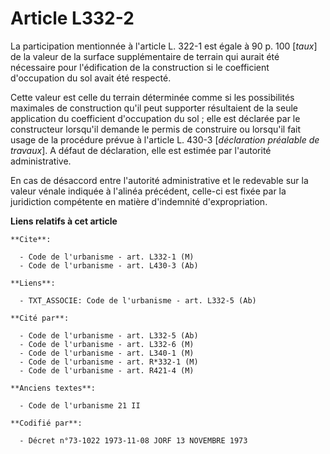 # Article L332-2

La participation mentionnée à l'article L. 322-1 est égale à 90 p. 100 [*taux*] de la valeur de la surface supplémentaire de
terrain qui aurait été nécessaire pour l'édification de la construction si le coefficient d'occupation du sol avait été
respecté.

Cette valeur est celle du terrain déterminée comme si les possibilités maximales de construction qu'il peut supporter
résultaient de la seule application du coefficient d'occupation du sol ; elle est déclarée par le constructeur lorsqu'il
demande le permis de construire ou lorsqu'il fait usage de la procédure prévue à l'article L. 430-3 [*déclaration préalable
de travaux*]. A défaut de déclaration, elle est estimée par l'autorité administrative.

En cas de désaccord entre l'autorité administrative et le redevable sur la valeur vénale indiquée à l'alinéa précédent,
celle-ci est fixée par la juridiction compétente en matière d'indemnité d'expropriation.

**Liens relatifs à cet article**

	**Cite**:

	  - Code de l'urbanisme - art. L332-1 (M)
	  - Code de l'urbanisme - art. L430-3 (Ab)

	**Liens**:

	  - TXT_ASSOCIE: Code de l'urbanisme - art. L332-5 (Ab)

	**Cité par**:

	  - Code de l'urbanisme - art. L332-5 (Ab)
	  - Code de l'urbanisme - art. L332-6 (M)
	  - Code de l'urbanisme - art. L340-1 (M)
	  - Code de l'urbanisme - art. R*332-1 (M)
	  - Code de l'urbanisme - art. R421-4 (M)

	**Anciens textes**:

	  - Code de l'urbanisme 21 II

	**Codifié par**:

	  - Décret n°73-1022 1973-11-08 JORF 13 NOVEMBRE 1973
